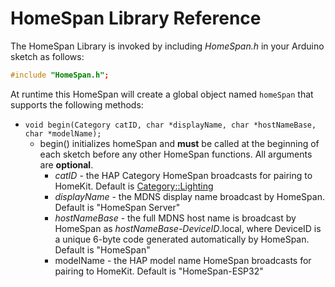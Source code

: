 # HomeSpan Library Reference

The HomeSpan Library is invoked by including *HomeSpan.h* in your Arduino sketch as follows:

```C++
#include "HomeSpan.h";
```

At runtime this HomeSpan will create a global object named `homeSpan` that supports the following methods:

* `void begin(Category catID, char *displayName, char *hostNameBase, char *modelName);` 
  * begin() initializes homeSpan and **must** be called at the beginning of each sketch before any other HomeSpan functions.  All arguments are **optional**.
    * *catID* - the HAP Category HomeSpan broadcasts for pairing to HomeKit.  Default is [Category::Lighting](Categories.md)
    * *displayName* - the MDNS display name broadcast by HomeSpan.  Default is "HomeSpan Server"
    * *hostNameBase* - the full MDNS host name is broadcast by HomeSpan as *hostNameBase-DeviceID*.local, where DeviceID is a unique 6-byte code generated automatically by HomeSpan.  Default is "HomeSpan"
    * modelName - the HAP model name HomeSpan broadcasts for pairing to HomeKit.  Default is "HomeSpan-ESP32"
  
